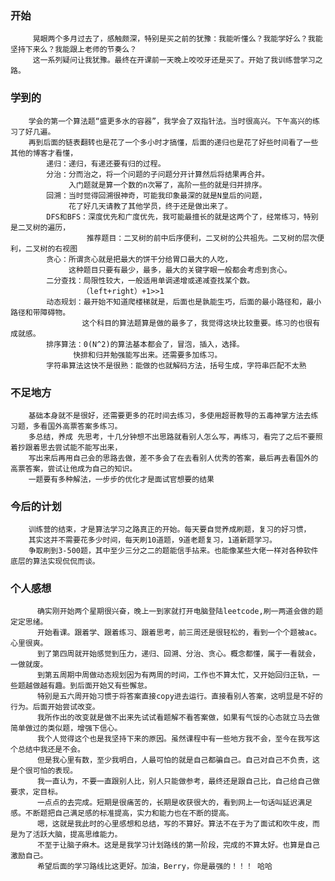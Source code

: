 ### 开始
         晃眼两个多月过去了，感触颇深，特别是买之前的犹豫：我能听懂么？我能学好么？我能坚持下来么？我能跟上老师的节奏么？
         这一系列疑问让我犹豫。最终在开课前一天晚上咬咬牙还是买了。开始了我训练营学习之路。
  
### 学到的
        学会的第一个算法题“盛更多水的容器”，我学会了双指针法。当时很高兴。下午高兴的练习了好几遍。
        再到后面的链表翻转也是花了一个多小时才搞懂，后面的递归也是花了好些时间看了一些其他的博客才看懂，
            递归：递归，有递还要有归的过程。
            分治：分而治之，将一个问题的子问题分开计算然后将结果再合并。
                 入门题就是算一个数的n次幂了，高阶一些的就是归并排序。
            回溯：当时觉得回溯很神奇，可能我印象最深的就是N皇后的问题，
                 花了好几天请教了其他学员，终于还是做出来了。
            DFS和BFS：深度优先和广度优先，我可能最擅长的就是这两个了，经常练习，特别是二叉树的遍历，
                     推荐题目：二叉树的前中后序便利，二叉树的公共祖先。二叉树的层次便利，二叉树的右视图
            贪心：所谓贪心就是把最大的饼干分给胃口最大的人吃，
                 这种题目只要有最少，最多，最大的关键字眼一般都会考虑到贪心。
            二分查找：局限性较大，一般适用单调递增或递减查找某个数。
                    （left+right）+1>>1
            动态规划：最开始不知道爬楼梯就是，后面也是孰能生巧，后面的最小路径和，最小路径和带障碍物。
                    这个科目的算法题算是做的最多了，我觉得这块比较重要。练习的也很有成就感。
            排序算法：0(N^2)的算法基本都会了，冒泡，插入，选择。
                  快排和归并勉强能写出来。还需要多加练习。
            字符串算法这快不是很熟：能做的也就解码方法，括号生成，字符串匹配不太熟

            
### 不足地方
        基础本身就不是很好，还需要更多的花时间去练习，多使用超哥教导的五毒神掌方法去练习题，多看国外高票答案多练习。
        多总结，养成 先思考，十几分钟想不出思路就看别人怎么写，再练习，看完了之后不要照着抄跟着思去尝试能不能写出来，
        写出来后再用自己会的思路去做，差不多会了在去看别人优秀的答案，最后再去看国外的高票答案，尝试让他成为自己的知识。
        一题要有多种解法，一步步的优化才是面试官想要的结果
### 今后的计划
        训练营的结束，才是算法学习之路真正的开始。每天要自觉养成刷题，复习的好习惯，
        其实这并不需要花多少时间，每天刷10道题，9道老题复习，1道新题学习。
        争取刷到3-500题，其中至少三分之二的题能信手拈来。也能像某些大佬一样对各种软件底层的算法实现侃侃而谈。
### 个人感想
          确实刚开始两个星期很兴奋，晚上一到家就打开电脑登陆leetcode,刷一两道会做的题定定思绪。
          开始看课。跟着学、跟着练习、跟着思考，前三周还是很轻松的，看到一个个题被ac。心里很爽。
          到了第四周就开始感觉到压力，递归、回溯、分治、贪心。概念都懂，属于一看就会，一做就废。
          到第五周期中周做动态规划因为有两周的时间，工作也不算太忙，又开始回归正轨，一些题越做越有趣。到后面开始又有些懈怠。
          特别是五六周开始习惯于将答案直接copy进去运行。直接看别人答案，这明显是不好的行为。后面开始尝试改变。
          我所作出的改变就是做不出来先试试看题解不看答案做，如果有气馁的心态就立马去做简单做过的类似题，增强下信心。
          我个人觉得这个也是我坚持下来的原因。虽然课程中有一些地方我不会，至今在我写这个总结中我还是不会。
          但是我心里有数，至少我明白，人最可怕的就是自己都骗自己。自己对自己不负责，这是个很可怕的表现。
          我一直认为，不要一直跟别人比，别人只能做参考，最终还是跟自己比，自己给自己做要求，定目标。
          一点点的去完成。短期是很痛苦的，长期是收获很大的，看到网上一句话叫延迟满足感。不断题把自己满足感的标准提高，实力和能力也在不断的提高。
          嗯，这就是我此时的心里感想和总结，写的不算好。算法不在于为了面试和吹牛皮，而是为了活跃大脑，提高思维能力。
          不至于让脑子麻木。这是是我学习计划路线的第一阶段，完成的不算太好。也算是自己激励自己。
          希望后面的学习路线比这更好。加油，Berry，你是最强的！！！ 哈哈
